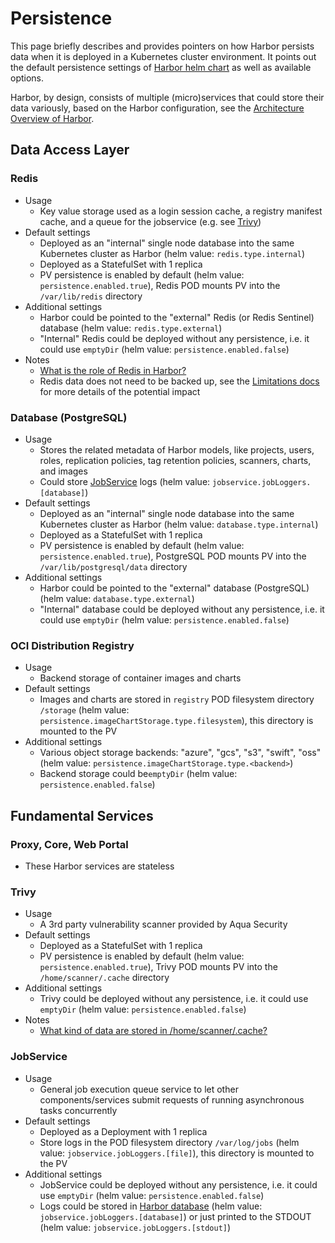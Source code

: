 # Persistence

This page briefly describes and provides pointers on how Harbor persists data when it is
deployed in a Kubernetes cluster environment. It points out the default persistence settings
of [Harbor helm chart](https://github.com/goharbor/harbor-helm) as well as available options.

Harbor, by design, consists of multiple (micro)services that could store their data
variously, based on the Harbor configuration, see the [Architecture Overview of Harbor](https://github.com/goharbor/harbor/wiki/Architecture-Overview-of-Harbor).

## Data Access Layer

### Redis

- Usage
  - Key value storage used as a login session cache, a registry manifest cache, and a queue for the jobservice (e.g. see [Trivy](#trivy)) 
- Default settings
  - Deployed as an "internal" single node database into the same Kubernetes cluster as Harbor (helm value: `redis.type.internal`)
  - Deployed as a StatefulSet with 1 replica
  - PV persistence is enabled by default (helm value: `persistence.enabled.true`), Redis POD mounts PV into the `/var/lib/redis` directory
- Additional settings
  - Harbor could be pointed to the "external" Redis (or Redis Sentinel) database (helm value: `redis.type.external`)
  - "Internal" Redis could be deployed without any persistence, i.e. it could use `emptyDir` (helm value: `persistence.enabled.false`)
- Notes
  - [What is the role of Redis in Harbor?](https://github.com/goharbor/harbor/issues/13544)
  - Redis data does not need to be backed up, see the [Limitations docs](https://goharbor.io/docs/main/administration/backup-restore/#limitations) for more details of the potential impact

### Database (PostgreSQL)

- Usage 
  - Stores the related metadata of Harbor models, like projects, users, roles, replication policies, tag retention policies, scanners, charts, and images
  - Could store [JobService](#jobservice) logs (helm value: `jobservice.jobLoggers.[database]`)
- Default settings
  - Deployed as an "internal" single node database into the same Kubernetes cluster as Harbor (helm value: `database.type.internal`)
  - Deployed as a StatefulSet with 1 replica
  - PV persistence is enabled by default (helm value: `persistence.enabled.true`), PostgreSQL POD mounts PV into the `/var/lib/postgresql/data` directory
- Additional settings
  - Harbor could be pointed to the "external" database (PostgreSQL) (helm value: `database.type.external`)
  - "Internal" database could be deployed without any persistence, i.e. it could use `emptyDir` (helm value: `persistence.enabled.false`)

### OCI Distribution Registry

- Usage 
  - Backend storage of container images and charts
- Default settings
  - Images and charts are stored in `registry` POD filesystem directory `/storage` (helm value: `persistence.imageChartStorage.type.filesystem`), this directory is mounted to the PV
- Additional settings
  - Various object storage backends: "azure", "gcs", "s3", "swift", "oss" (helm value: `persistence.imageChartStorage.type.<backend>`)
  - Backend storage could be`emptyDir` (helm value: `persistence.enabled.false`)

##  Fundamental Services

### Proxy, Core, Web Portal

- These Harbor services are stateless

### Trivy

- Usage  
  - A 3rd party vulnerability scanner provided by Aqua Security
- Default settings
  - Deployed as a StatefulSet with 1 replica
  - PV persistence is enabled by default (helm value: `persistence.enabled.true`), Trivy POD mounts PV into the `/home/scanner/.cache` directory
- Additional settings
  - Trivy could be deployed without any persistence, i.e. it could use `emptyDir` (helm value: `persistence.enabled.false`)
- Notes
  - [What kind of data are stored in /home/scanner/.cache?](https://github.com/aquasecurity/harbor-scanner-trivy/issues/135#issuecomment-671259649)

### JobService
- Usage  
  - General job execution queue service to let other components/services submit requests of running asynchronous tasks concurrently
- Default settings
  - Deployed as a Deployment with 1 replica
  - Store logs in the POD filesystem directory `/var/log/jobs` (helm value: `jobservice.jobLoggers.[file]`), this directory is mounted to the PV
- Additional settings
  - JobService could be deployed without any persistence, i.e. it could use `emptyDir` (helm value: `persistence.enabled.false`)
  - Logs could be stored in [Harbor database](#database-postgresql) (helm value: `jobservice.jobLoggers.[database]`) or just printed to the STDOUT (helm value: `jobservice.jobLoggers.[stdout]`)
